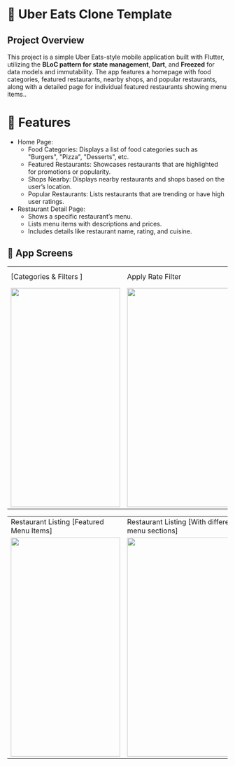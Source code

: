 # 🛵 Uber Eats Clone Template

## Project Overview

This project is a simple Uber Eats-style mobile application built with Flutter, utilizing the **BLoC pattern for state management**, **Dart**, and **Freezed** for data models and immutability. The app features a homepage with food categories, featured restaurants, nearby shops, and popular restaurants, along with a detailed page for individual featured restaurants showing menu items..

# 📱 Features
* Home Page:
   * Food Categories: Displays a list of food categories such as "Burgers", "Pizza", "Desserts", etc.
  * Featured Restaurants: Showcases restaurants that are highlighted for promotions or popularity.
  * Shops Nearby: Displays nearby restaurants and shops based on the user’s location.
  * Popular Restaurants: Lists restaurants that are trending or have high user ratings.
* Restaurant Detail Page:
     * Shows a specific restaurant’s menu.
     * Lists menu items with descriptions and prices.
     * Includes details like restaurant name, rating, and cuisine.


## 🎨 App Screens

 <table>
  <tr>
     <td>[Categories & Filters ]</td>
     <td>Apply Rate Filter</td>
     <td>[Featured, Popular Restaurants & Shops]</td>
  </tr>
  <tr>
    <td><img src="https://github.com/user-attachments/assets/b690c4fa-5c49-42a1-94d9-666b32a06f8c" width=250 height=500></td>
    <td><img src="https://github.com/user-attachments/assets/7f9ee62e-320a-4b4d-bcb2-eef4be33798c" width=250 height=500></td>
    <td><img src="https://github.com/user-attachments/assets/843072f5-da11-451b-8e23-3eee47de9b7f" width=250 height=500></td>
  </tr>
 </table>
  <table>
  <tr>
     <td>Restaurant Listing [Featured Menu Items]</td>
     <td>Restaurant Listing [With different menu sections]</td>
    
  </tr>
  <tr>
    <td><img src="https://github.com/user-attachments/assets/4e1cf53c-f258-4fb9-a1ff-9759ffa721ce" width=250 height=500></td>
    <td><img src="https://github.com/user-attachments/assets/a40f4b96-68a1-4328-a196-38b17a97283a" width=250 height=500>
  </tr>
 </table>

